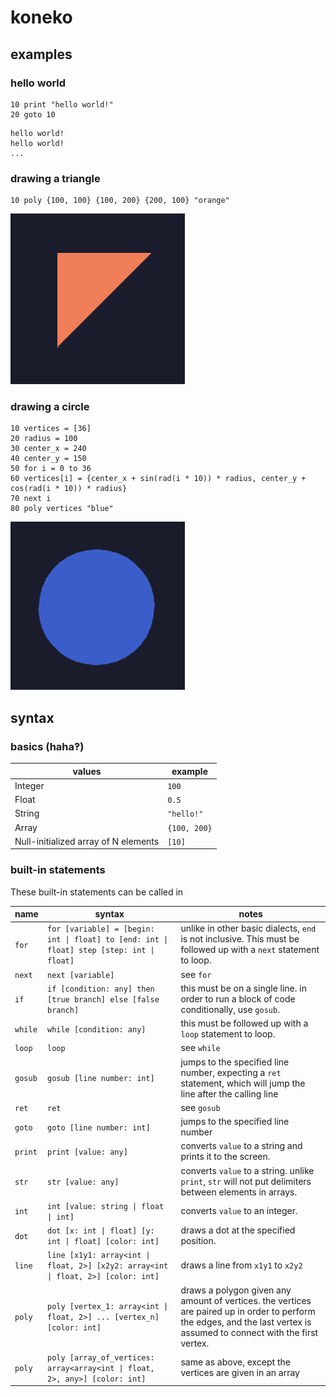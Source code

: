 # koneko

## examples

### hello world

```basic
10 print "hello world!"
20 goto 10
```

```
hello world!
hello world!
...
```

### drawing a triangle

```basic
10 poly {100, 100} {100, 200} {200, 100} "orange"
```

<img src="examples/orange%20triangle.png" width="279" height="273" alt="orange triangle">

### drawing a circle

```basic
10 vertices = [36]
20 radius = 100
30 center_x = 240
40 center_y = 150
50 for i = 0 to 36
60 vertices[i] = {center_x + sin(rad(i * 10)) * radius, center_y + cos(rad(i * 10)) * radius}
70 next i
80 poly vertices "blue"
```

<img src="examples/blue%20circle.png" width="279" height="269" alt="blue circle">

## syntax

### basics (haha‽)

| values                               | example      |
|--------------------------------------|--------------|
| Integer                              | `100`        |
| Float                                | `0.5`        |
| String                               | `"hello!"`   |
| Array                                | `{100, 200}` |
| Null-initialized array of N elements | `[10]`       | 

### built-in statements

These built-in statements can be called in

| name    | syntax                                                                                    | notes                                                                                                                                                                    |
|---------|-------------------------------------------------------------------------------------------|--------------------------------------------------------------------------------------------------------------------------------------------------------------------------|
| `for`   | `for [variable] = [begin: int \| float] to [end: int \| float] step [step: int \| float]` | unlike in other basic dialects, `end` is not inclusive. This must be followed up with a `next` statement to loop.                                                        |
| `next`  | `next [variable]`                                                                         | see `for`                                                                                                                                                                |
| `if`    | `if [condition: any] then [true branch] else [false branch]`                              | this must be on a single line. in order to run a block of code conditionally, use `gosub`.                                                                               |
| `while` | `while [condition: any]`                                                                  | this must be followed up with a `loop` statement to loop.                                                                                                                |
| `loop`  | `loop`                                                                                    | see `while`                                                                                                                                                              |
| `gosub` | `gosub [line number: int]`                                                                | jumps to the specified line number, expecting a `ret` statement, which will jump the line after the calling line                                                         |
| `ret`   | `ret`                                                                                     | see `gosub`                                                                                                                                                              |
| `goto`  | `goto [line number: int]`                                                                 | jumps to the specified line number                                                                                                                                       |
| `print` | `print [value: any]`                                                                      | converts `value` to a string and prints it to the screen.                                                                                                                |
| `str`   | `str [value: any]`                                                                        | converts `value` to a string. unlike `print`, `str` will not put delimiters between elements in arrays.                                                                  |
| `int`   | `int [value: string \| float \| int]`                                                     | converts `value` to an integer.                                                                                                                                          |
| `dot`   | `dot [x: int \| float] [y: int \| float] [color: int]`                                    | draws a dot at the specified position.                                                                                                                                   |
| `line`  | `line [x1y1: array<int \| float, 2>] [x2y2: array<int \| float, 2>] [color: int]`         | draws a line from `x1y1` to `x2y2`                                                                                                                                       |
| `poly`  | `poly [vertex_1: array<int \| float, 2>] ... [vertex_n] [color: int]`                     | draws a polygon given any amount of vertices. the vertices are paired up in order to perform the edges, and the last vertex is assumed to connect with the first vertex. |
| `poly`  | `poly [array_of_vertices: array<array<int \| float, 2>, any>] [color: int]`               | same as above, except the vertices are given in an array                                                                                                                 |


